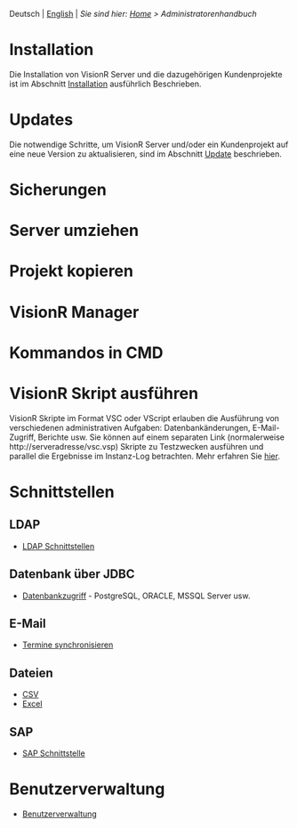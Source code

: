 <!-- TITLE: Administratorenhandbuch -->
<!-- SUBTITLE: Administrative Aufgaben im VisionR System -->

Deutsch | [English](../../en/system-admin-guide/system-admin-guide) | *Sie sind hier: [Home](../../home) > Administratorenhandbuch*
# Installation

Die Installation von VisionR Server und die dazugehörigen Kundenprojekte ist im Abschnitt [Installation](installation) ausführlich Beschrieben.

# Updates

Die notwendige Schritte, um VisionR Server und/oder ein Kundenprojekt auf eine neue Version zu aktualisieren, sind im Abschnitt [Update](update) beschrieben.

# Sicherungen
# Server umziehen
# Projekt kopieren
# VisionR Manager
# Kommandos in CMD
# VisionR Skript ausführen
VisionR Skripte im Format VSC oder VScript erlauben die Ausführung von verschiedenen administrativen Aufgaben: Datenbankänderungen, E-Mail-Zugriff, Berichte usw. 
Sie können auf einem separaten Link (normalerweise http://serveradresse/vsc.vsp) Skripte zu Testzwecken ausführen und parallel die Ergebnisse im Instanz-Log betrachten.
Mehr erfahren Sie [hier](/de-DE/admin-guide/vsc).
# Schnittstellen
## LDAP
* [LDAP Schnittstellen](/de/admin-guide/interfaces/ldap)
## Datenbank über JDBC
* [Datenbankzugriff](/de/admin-guide/interfaces/database) - PostgreSQL, ORACLE, MSSQL Server usw.
## E-Mail
* [Termine synchronisieren](/de/admin-guide/interfaces/email/ics)
## Dateien
* [CSV](/de/admin-guide/interfaces/files/csv)
* [Excel](/de/admin-guide/interfaces/files/excel)
## SAP
* [SAP Schnittstelle](/de/admin-guide/interfaces/sap)

# Benutzerverwaltung
* [Benutzerverwaltung](/de/admin-guide/user-management)